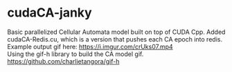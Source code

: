# cudaCA-janky
Basic parallelized Cellular Automata model built on top of CUDA Cpp. Added cudaCA-Redis.cu, which is a version that pushes each CA epoch into redis.
<BR>
Example output gif here: https://i.imgur.com/crUks07.mp4
<BR>
Using the gif-h library to build the CA model gif. https://github.com/charlietangora/gif-h
